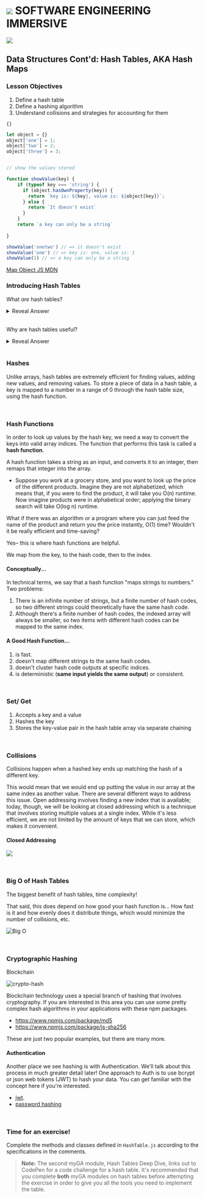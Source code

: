 # ![](https://ga-dash.s3.amazonaws.com/production/assets/logo-9f88ae6c9c3871690e33280fcf557f33.png) SOFTWARE ENGINEERING IMMERSIVE

![](https://media.giphy.com/media/U1rlk8zdcAwbm/giphy.gif)

## Data Structures Cont'd: Hash Tables, AKA Hash Maps

### Lesson Objectives

1. Define a hash table 
1. Define a hashing algorithm
1. Understand collisions and strategies for accounting for them

`{}`

```javascript
let object = {} 
object['one'] = 1;
object['two'] = 2;
object['three'] = 3;


// show the values stored

function showValue(key) {
    if (typeof key === 'string') {
      if (object.hasOwnProperty(key)) {
        return `key is: ${key}, value is: ${object[key]}`;
      } else {
        return `It doesn't exist`
      }
    } 
    return `a key can only be a string`
    
}

showValue('onetwo') // => it doesn't exist
showValue('one') // => key is: one, value is: 1
showValue(1) // => a key can only be a string
```
[Map Object JS MDN](https://developer.mozilla.org/en-US/docs/Web/JavaScript/Reference/Global_Objects/Map)


### Introducing Hash Tables

What *are* hash tables?

<details><summary>Reveal Answer</summary>
    
<br>

- An unordered, associative array abstract data type which maps **keys** to **values** for efficient lookup.
- Utilizes a **hash function** to generate an **index**, or hash code, with an associated bucket, or value.

</details>

<br>

Why are hash tables useful?

<details><summary>Reveal Answer</summary>
    
<br>
    
- Hash tables are incredibly efficient and are built-in with almost every programming language.
- They are "possibly the **most useful data structure for interviews**– in fact, one technique I often tell people is that, for any problem in an interview, have a hash table at the top of your mind for a solution." (Gayle Laakmann McDowell, Author of Cracking the Coding Interview)

</details>

<br>

### Hashes

Unlike arrays, hash tables are extremely efficient for finding values, adding new values, and removing values. To store a piece of data in a hash table, a key is mapped to a number in a range of 0 through the hash table size, using the hash function.

<br>

### Hash Functions

In order to look up values by the hash key, we need a way to convert the keys into valid array indices. The function that performs this task is called a **hash function**.

A hash function takes a string as an input, and converts it to an integer, then remaps that integer into the array.

- Suppose you work at a grocery store, and you want to look up the price of the different products. Imagine they are not alphabetized, which means that, if you were to find the product, it will take you O(n) runtime. Now imagine products were in alphabetical order; applying the binary search will take O(log n) runtime. 

What if there was an algorithm or a program where you can just feed the name of the product and return you the price instantly, O(1) time? Wouldn't it be really efficient and time-saving? 

Yes– this is where hash functions are helpful.

We map from the key, to the hash code, then to the index.

#### Conceptually...

In technical terms, we say that a hash function "maps strings to numbers." Two problems: 

1. There is an infinite number of strings, but a finite number of hash codes, so two different strings could theoretically have the same hash code.
1. Although there's a finite number of hash codes, the indexed array will always be smaller, so two items with different hash codes can be mapped to the same index.

#### A Good Hash Function...

1. is fast. 
1. doesn't map different strings to the same hash codes.
2. doesn't cluster hash code outputs at specific indices.
3. is deterministic (**same input yields the same output**) or consistent.

<br>

### Set/ Get

1. Accepts a key and a value 
2. Hashes the key
3. Stores the key-value pair in the hash table array via separate chaining

<br>

### Collisions

Collisions happen when a hashed key ends up matching the hash of a different key.

This would mean that we would end up putting the value in our array at the same index as another value. There are several different ways to address this issue. Open addressing involves finding a new index that is available; today, though, we will be looking at closed addressing which is a technique that involves storing multiple values at a single index. While it's less efficient, we are not limited by the amount of keys that we can store, which makes it convenient.

#### Closed Addressing

![](https://he-s3.s3.amazonaws.com/media/uploads/0e2c706.png)

<br> 

### Big O of Hash Tables

The biggest benefit of hash tables, time complexity! 

That said, this does depend on how good your hash function is... How fast is it and how evenly does it distribute things, which would minimize the number of collisions, etc.

![Big O](https://media.git.generalassemb.ly/user/19642/files/56eef480-fe6a-11e9-959f-2d1fbe1f2f83)

<br> 

### Cryptographic Hashing

Blockchain

![crypto-hash](https://media.git.generalassemb.ly/user/19642/files/c6d3ac80-ff48-11e9-8940-37646088a9a1)

Blockchain technology uses a special branch of hashing that involves cryptography. If you are interested in this area you can use some pretty complex hash algorithms in your applications with these npm packages.

- https://www.npmjs.com/package/md5
- https://www.npmjs.com/package/js-sha256

These are just two popular examples, but there are many more.

#### Authentication

Another place we see hashing is with Authentication. We'll talk about this process in much greater detail later! One approach to Auth is to use bcrypt or json web tokens (JWT) to hash your data. You can get familiar with the concept here if you're interested.

- [jwt](https://blog.angular-university.io/angular-jwt/).
- [password hashing](https://www.theguardian.com/technology/2016/dec/15/passwords-hacking-hashing-salting-sha-2)

<br>

### Time for an exercise!

Complete the methods and classes defined in `HashTable.js` according to the specifications in the comments.

> **Note:** The second myGA module, Hash Tables Deep Dive, links out to CodePen for a code challenge for a hash table. It's recommended that you complete **both** myGA modules on hash tables before attempting the exercise in order to give you all the tools you need to implement the table.
